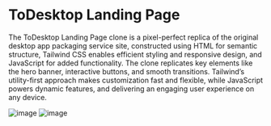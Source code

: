 # ToDesktop Landing Page

The ToDesktop Landing Page clone is a pixel-perfect replica of the original desktop app packaging service site, constructed using HTML for semantic structure, 
Tailwind CSS enables efficient styling and responsive design, and JavaScript for added functionality. The clone replicates key elements like the hero banner, interactive buttons, and smooth transitions. 
Tailwind’s utility-first approach makes customization fast and flexible, while JavaScript powers dynamic features, and delivering an engaging user experience on any device.



![image](https://github.com/user-attachments/assets/b62a2e48-adad-466f-acd8-383a3b5a56b6)
![image](https://github.com/user-attachments/assets/72e61040-6b19-4412-ace6-f9653750a0c2)

